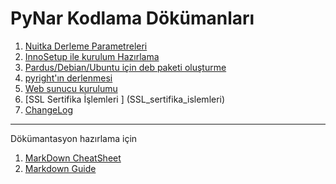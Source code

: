 # PyNar Kodlama Dökümanları
1. [Nuitka Derleme Parametreleri](Nuitka.md)
2. [InnoSetup ile kurulum Hazırlama](InnoSetup.md)
3. [Pardus/Debian/Ubuntu için deb paketi oluşturme](DebPaketYapma.md)
4. [pyright'ın derlenmesi](pyright.md)
5. [Web sunucu kurulumu ](webserver_configuration.md)
6. [SSL Sertifika İşlemleri ] (SSL_sertifika_islemleri)
7. [ChangeLog](ChangeLog.md)



---
Dökümantasyon hazırlama için 
1. [MarkDown CheatSheet](https://guides.github.com/pdfs/markdown-cheatsheet-online.pdf)
2. [Markdown Guide](https://www.markdownguide.org/basic-syntax/)
